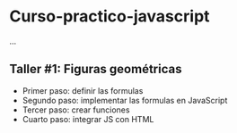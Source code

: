 # Curso-practico-javascript

...

## Taller #1: Figuras geométricas

- Primer paso: definir las formulas
- Segundo paso: implementar las formulas en JavaScript
- Tercer paso: crear funciones
- Cuarto paso: integrar JS con HTML
